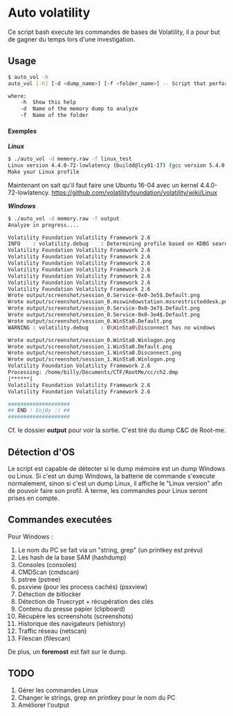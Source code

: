 # Auto volatility

Ce script bash execute les commandes de bases de Volatility, il a pour but de gagner du temps lors d'une investigation.

## Usage

```bash
$ auto_vol -h
auto_vol [-h] [-d <dump_name>] [-f <folder_name>] -- Script that performs basic volatility command and stores them into a directory

where:
	-h	Show this help
	-d 	Name of the memory dump to analyze
	-f	Name of the folder
```

#### Exemples
***Linux***

```bash
$ ./auto_vol -d memory.raw -f linux_test
Linux version 4.4.0-72-lowlatency (buildd@lcy01-17) (gcc version 5.4.0 20160609 (Ubuntu 5.4.0-6ubuntu1~16.04.4) ) #93-Ubuntu SMP PREEMPT Fri Mar 31 15:25:21 UTC 2017 (Ubuntu 4.4.0-72.93-lowlatency 4.4.49)
Make your Linux profile
```

Maintenant on sait qu'il faut faire une Ubuntu 16-04 avec un kernel 4.4.0-72-lowlatency.
https://github.com/volatilityfoundation/volatility/wiki/Linux



***Windows***

```bash
$ ./auto_vol -d memory.raw -f output
Analyze in progress....

Volatility Foundation Volatility Framework 2.6
INFO    : volatility.debug    : Determining profile based on KDBG search...
Volatility Foundation Volatility Framework 2.6
Volatility Foundation Volatility Framework 2.6
Volatility Foundation Volatility Framework 2.6
Volatility Foundation Volatility Framework 2.6
Volatility Foundation Volatility Framework 2.6
Volatility Foundation Volatility Framework 2.6
Volatility Foundation Volatility Framework 2.6
Wrote output/screenshot/session_0.Service-0x0-3e5$.Default.png
Wrote output/screenshot/session_0.msswindowstation.mssrestricteddesk.png
Wrote output/screenshot/session_0.Service-0x0-3e7$.Default.png
Wrote output/screenshot/session_0.Service-0x0-3e4$.Default.png
Wrote output/screenshot/session_0.WinSta0.Default.png
WARNING : volatility.debug    : 0\WinSta0\Disconnect has no windows

Wrote output/screenshot/session_0.WinSta0.Winlogon.png
Wrote output/screenshot/session_1.WinSta0.Default.png
Wrote output/screenshot/session_1.WinSta0.Disconnect.png
Wrote output/screenshot/session_1.WinSta0.Winlogon.png
Volatility Foundation Volatility Framework 2.6
Processing: /home/billy/Documents/CTF/RootMe/cc/ch2.dmp
|******|
Volatility Foundation Volatility Framework 2.6
Volatility Foundation Volatility Framework 2.6

####################
## END ! Enj0y :) ##
####################
```

Cf. le dossier **output** pour voir la sortie. C'est tiré du dump C&C de Root-me.

## Détection d'OS

Le script est capable de détecter si le dump mémoire est un dump Windows ou Linux.
Si c'est un dump Windows, la batterie de commande s'execute normalement, sinon si c'est un dump Linux, il affiche le "Linux version" afin de pouvoir faire son profil.
À terme, les commandes pour Linux seront prises en compte.

## Commandes executées

Pour Windows :
1. Le nom du PC se fait via un "string, grep" (un printkey est prévu)
2. Les hash de la base SAM (hashdump)
3. Consoles (consoles)
4. CMDScan (cmdscan)
5. pstree (pstree)
6. psxview (pour les process cachés) (psxview)
7. Détection de bitlocker 
8. Détection de Truecrypt + récupération des clés
9. Contenu du presse papier (clipboard)
10. Récupère les screenshots (screenshots)
11. Historique des navigateurs (iehistory)
12. Traffic réseau (netscan)
13. Filescan (filescan)

De plus, un **foremost** est fait sur le dump.

## TODO

1. Gérer les commandes Linux
2. Changer le strings, grep en printkey pour le nom du PC
3. Améliorer l'output